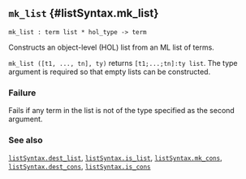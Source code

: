 ## `mk_list` {#listSyntax.mk_list}


```
mk_list : term list * hol_type -> term
```



Constructs an object-level (HOL) list from an ML list of terms.


`mk_list ([t1, ..., tn], ty)` returns `[t1;...;tn]:ty list`.
The type argument is required so that empty lists can be constructed.

### Failure

Fails if any term in the list is not of the type specified as the
second argument.

### See also

[`listSyntax.dest_list`](#listSyntax.dest_list), [`listSyntax.is_list`](#listSyntax.is_list), [`listSyntax.mk_cons`](#listSyntax.mk_cons), [`listSyntax.dest_cons`](#listSyntax.dest_cons), [`listSyntax.is_cons`](#listSyntax.is_cons)

